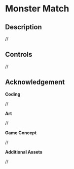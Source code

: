 # Monster Match

<!--[Play here!](https://alinda.itch.io/dealers_dungeon)-->
 
## Description

//

## Controls

//

## Acknowledgement
**Coding**

//

**Art**

//

**Game Concept**

//

**Additional Assets**

//
